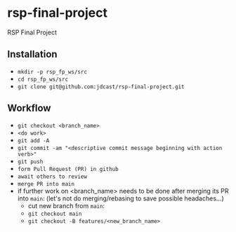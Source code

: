 # rsp-final-project
RSP Final Project

## Installation
- `mkdir -p rsp_fp_ws/src`
- `cd rsp_fp_ws/src`
- `git clone git@github.com:jdcast/rsp-final-project.git`

## Workflow
- `git checkout <branch_name>`
- `<do work>`
- `git add -A`
- `git commit -am "<descriptive commit message beginning with action verb>"`
- `git push`
- `form Pull Request (PR) in github`
- `await others to review`
- `merge PR into main`
- if further work on <branch_name> needs to be done after merging its PR into `main`: (let's not do merging/rebasing to save possible headaches...)
  - cut new branch from `main`: 
  - `git checkout main`
  - `git checkout -B features/<new_branch_name>`

